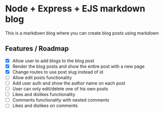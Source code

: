 # Node + Express + EJS markdown blog

This is a markdown blog where you can create blog posts using markdown

## Features / Roadmap

- [x] Allow user to add blogs to the blog post
- [x] Render the blog posts and show the entire post with a new page
- [x] Change routes to use post slug instead of id
- [ ] Allow edit posts functionality
- [ ] Add user auth and show the author name on each post
- [ ] User can only edit/delete one of his own posts
- [ ] Likes and dislikes functionality
- [ ] Comments functionality with nested comments
- [ ] Likes and dislikes on comments